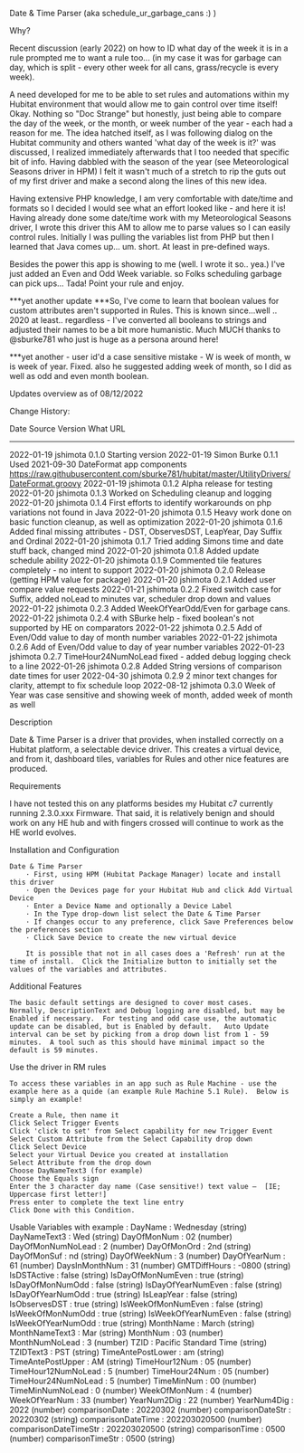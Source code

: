 Date & Time Parser (aka schedule_ur_garbage_cans :) )

Why?

Recent discussion (early 2022) on how to ID what day of the week it is in a rule prompted me to want a rule too... (in my case it was for garbage can day, which is split - every other week for all cans, grass/recycle is every week).

A need developed for me to be able to set rules and automations within my Hubitat environment that would allow me to gain control over time itself!  Okay. Nothing so "Doc Strange" but honestly, just being able to compare the day of the week, or the month, or week number of the year - each had a reason for me.  The idea hatched itself, as I was following dialog on the Hubitat community and others wanted 'what day of the week is it?' was discussed, I realized immediately afterwards that I too needed that specific bit of info.  Having dabbled with the season of the year (see Meteorological Seasons driver in HPM) I felt it wasn't much of a stretch to rip the guts out of my first driver and make a second along the lines of this new idea. 

Having extensive PHP knowledge, I am very comfortable with date/time and formats so I decided I would see what an effort looked like - and here it is!
Having already done some date/time work with my Meteorological Seasons driver, I wrote this driver this AM to allow me to parse values so I can easily control rules. Initially I was pulling the variables list from PHP but then I learned that Java comes up... um. short. At least in pre-defined ways.
  
Besides the power this app is showing to me (well. I wrote it so.. yea.) I've just added an Even and Odd Week variable. so Folks scheduling garbage can pick ups... Tada! Point your rule and enjoy.

***yet another update ***So, I've come to learn that boolean values for custom attributes aren't supported in Rules. This is known since...well .. 2020 at least.. regardless - I've converted all booleans to strings and adjusted their names to be a bit more humanistic. Much MUCH thanks to @sburke781 who just is huge as a persona around here!

***yet another - user id'd a case sensitive mistake - W is week of month, w is week of year.  Fixed. also he suggested adding week of month, so I did as well as odd and even month boolean.

Updates overview as of 08/12/2022

 Change History:
 
Date         Source      Version What                                        URL
----         ------      ------- ----                                        ---
2022-01-19   jshimota    0.1.0   Starting version
2022-01-19   Simon Burke 0.1.1   Used 2021-09-30 DateFormat app components   https://raw.githubusercontent.com/sburke781/hubitat/master/UtilityDrivers/DateFormat.groovy
2022-01-19   jshimota    0.1.2   Alpha release for testing
2022-01-20   jshimota    0.1.3   Worked on Scheduling cleanup and logging
2022-01-20   jshimota    0.1.4   First efforts to identify workarounds on php variations not found in Java
2022-01-20   jshimota    0.1.5   Heavy work done on basic function cleanup, as well as optimization
2022-01-20   jshimota    0.1.6   Added final missing attributes - DST, ObservesDST, LeapYear, Day Suffix and Ordinal
2022-01-20   jshimota    0.1.7   Tried adding Simons time and date stuff back, changed mind
2022-01-20   jshimota    0.1.8   Added update schedule ability
2022-01-20   jshimota    0.1.9   Commented tile features completely - no intent to support
2022-01-20   jshimota    0.2.0   Release (getting HPM value for package)
2022-01-20   jshimota    0.2.1   Added user compare value requests
2022-01-21   jshimota    0.2.2   Fixed switch case for Suffix, added noLead to minutes var, scheduler drop down and values
2022-01-22   jshimota    0.2.3   Added WeekOfYearOdd/Even for garbage cans.
2022-01-22   jshimota    0.2.4   with SBurke help - fixed boolean's  not supported by HE on comparators
2022-01-22   jshimota    0.2.5   Add of Even/Odd value to day of month number variables
2022-01-22   jshimota    0.2.6   Add of Even/Odd value to day of year number variables
2022-01-23   jshimota    0.2.7   TimeHour24NumNoLead fixed - added debug logging check to a line
2022-01-26   jshimota    0.2.8   Added String versions of comparison date times for user
2022-04-30   jshimota    0.2.9   2 minor text changes for clarity, attempt to fix schedule loop
2022-08-12   jshimota    0.3.0   Week of Year was case sensitive and showing week of month, added week of month as well
 
Description

Date & Time Parser is a driver that provides, when installed correctly on a Hubitat platform, a selectable device driver.
This creates a virtual device, and from it, dashboard tiles, variables for Rules and other nice features are produced.

Requirements

I have not tested this on any platforms besides my Hubitat c7 currently running 2.3.0.xxx Firmware.  That said, it is relatively benign and should work on any HE hub and with fingers crossed will continue to work as the HE world evolves.


Installation and Configuration

    Date & Time Parser
        · First, using HPM (Hubitat Package Manager) locate and install this driver
        · Open the Devices page for your Hubitat Hub and click Add Virtual Device
        · Enter a Device Name and optionally a Device Label
        · In the Type drop-down list select the Date & Time Parser
        · If changes occur to any preference, click Save Preferences below the preferences section
        · Click Save Device to create the new virtual device
        
		It is possible that not in all cases does a 'Refresh' run at the time of install.  Click the Initialize button to initially set the values of the variables and attributes.
        
Additional Features

    The basic default settings are designed to cover most cases.  Normally, DescriptionText and Debug logging are disabled, but may be Enabled if necessary.  For testing and odd case use, the automatic update can be disabled, but is Enabled by default.   Auto Update interval can be set by picking from a drop down list from 1 - 59 minutes.  A tool such as this should have minimal impact so the default is 59 minutes.
    
Use the driver in RM rules

    To access these variables in an app such as Rule Machine - use the example here as a quide (an example Rule Machine 5.1 Rule).  Below is simply an example!
    
    Create a Rule, then name it
    Click Select Trigger Events
    Click 'click to set' from Select capability for new Trigger Event
    Select Custom Attribute from the Select Capability drop down
    Click Select Device
    Select your Virtual Device you created at installation
    Select Attribute from the drop down
    Choose DayNameText3 (for example)
    Choose the Equals sign
    Enter the 3 character day name (Case sensitive!) text value –  [IE; Uppercase first letter!]
    Press enter to complete the text line entry
    Click Done with this Condition.

Usable Variables with example :
    DayName : Wednesday (string)
    DayNameText3 : Wed (string)
    DayOfMonNum : 02 (number)
    DayOfMonNumNoLead : 2 (number)
    DayOfMonOrd : 2nd (string)
    DayOfMonSuf : nd (string)
    DayOfWeekNum : 3 (number)
    DayOfYearNum : 61 (number)
    DaysInMonthNum : 31 (number)
    GMTDiffHours : -0800 (string)
    IsDSTActive : false (string)
    IsDayOfMonNumEven : true (string)
    IsDayOfMonNumOdd : false (string)
    IsDayOfYearNumEven : false (string)
    IsDayOfYearNumOdd : true (string)
    IsLeapYear : false (string)
    IsObservesDST : true (string)
    IsWeekOfMonNumEven : false (string)
    IsWeekOfMonNumOdd : true (string)
    IsWeekOfYearNumEven : false (string)
    IsWeekOfYearNumOdd : true (string)
    MonthName : March (string)
    MonthNameText3 : Mar (string)
    MonthNum : 03 (number)
    MonthNumNoLead : 3 (number)
    TZID : Pacific Standard Time (string)
    TZIDText3 : PST (string)
    TimeAntePostLower : am (string)
    TimeAntePostUpper : AM (string)
    TimeHour12Num : 05 (number)
    TimeHour12NumNoLead : 5 (number)
    TimeHour24Num : 05 (number)
    TimeHour24NumNoLead : 5 (number)
    TimeMinNum : 00 (number)
    TimeMinNumNoLead : 0 (number)
    WeekOfMonNum : 4 (number)
    WeekOfYearNum : 33 (number)
    YearNum2Dig : 22 (number)
    YearNum4Dig : 2022 (number)
    comparisonDate : 20220302 (number)
    comparisonDateStr : 20220302 (string)
    comparisonDateTime : 202203020500 (number)
    comparisonDateTimeStr : 202203020500 (string)
    comparisonTime : 0500 (number)
    comparisonTimeStr : 0500 (string)
